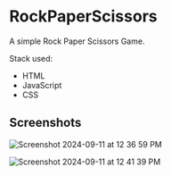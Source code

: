 # RockPaperScissors
 A simple Rock Paper Scissors Game.

 Stack used:
 - HTML
 - JavaScript
 - CSS

## Screenshots

![Screenshot 2024-09-11 at 12 36 59 PM](https://github.com/user-attachments/assets/43f977eb-32dc-489b-bc81-952edaa7061f)

![Screenshot 2024-09-11 at 12 41 39 PM](https://github.com/user-attachments/assets/81df4fb5-0d80-4475-b025-94cfcc900e59)
